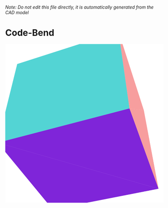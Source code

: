 ###### Note: Do not edit this file directly, it is automatically generated from the CAD model

# Code-Bend

![](/project.svg)

